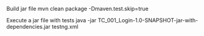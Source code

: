 Build jar file 
mvn clean package -Dmaven.test.skip=true

Execute a jar file with tests
java -jar TC_001_Login-1.0-SNAPSHOT-jar-with-dependencies.jar testng.xml
